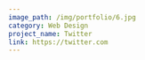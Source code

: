 ```yaml
---
image_path: /img/portfolio/6.jpg
category: Web Design
project_name: Twitter
link: https://twitter.com
---
```

